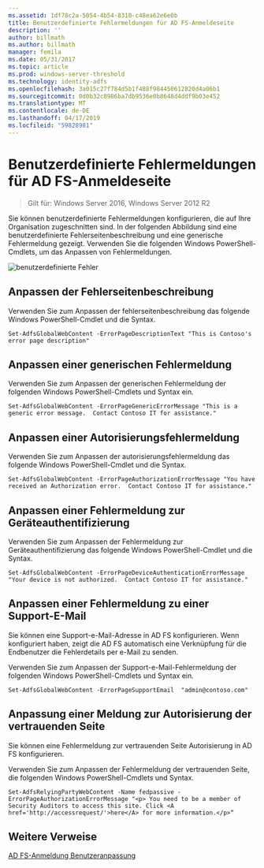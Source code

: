 ```yaml
---
ms.assetid: 1df78c2a-5054-4b54-8310-c48ea62e6e0b
title: Benutzerdefinierte Fehlermeldungen für AD FS-Anmeldeseite
description: ''
author: billmath
ms.author: billmath
manager: femila
ms.date: 05/31/2017
ms.topic: article
ms.prod: windows-server-threshold
ms.technology: identity-adfs
ms.openlocfilehash: 3a015c27f784d5b1f488f984450612820d4a06b1
ms.sourcegitcommit: 0d0b32c8986ba7db9536e0b8648d4ddf9b03e452
ms.translationtype: MT
ms.contentlocale: de-DE
ms.lasthandoff: 04/17/2019
ms.locfileid: "59828981"
---
```

# <a name="custom-error-messages-for-ad-fs-sign-in-page"></a>Benutzerdefinierte Fehlermeldungen für AD FS-Anmeldeseite  

>Gilt für: Windows Server 2016, Windows Server 2012 R2

Sie können benutzerdefinierte Fehlermeldungen konfigurieren, die auf Ihre Organisation zugeschnitten sind. In der folgenden Abbildung sind eine benutzerdefinierte Fehlerseitenbeschreibung und eine generische Fehlermeldung gezeigt. Verwenden Sie die folgenden Windows PowerShell-Cmdlets, um das Anpassen von Fehlermeldungen.  
  
![benutzerdefinierte Fehler](media/AD-FS-user-sign-in-customization/ADFS_Blue_Custom3.png)  
  
## <a name="customize-the-error-page-description"></a>Anpassen der Fehlerseitenbeschreibung  
Verwenden Sie zum Anpassen der fehlerseitenbeschreibung das folgende Windows PowerShell-Cmdlet und die Syntax.  
  

`Set-AdfsGlobalWebContent -ErrorPageDescriptionText "This is Contoso's error page description" ` 

  
## <a name="customize-a-generic-error-message"></a>Anpassen einer generischen Fehlermeldung  
Verwenden Sie zum Anpassen der generischen Fehlermeldung der folgenden Windows PowerShell-Cmdlets und Syntax ein.  
  
 
`Set-AdfsGlobalWebContent -ErrorPageGenericErrorMessage "This is a generic error message.  Contact Contoso IT for assistance." ` 

  
## <a name="customize-an-authorization-error-message"></a>Anpassen einer Autorisierungsfehlermeldung  
Verwenden Sie zum Anpassen der autorisierungsfehlermeldung das folgende Windows PowerShell-Cmdlet und die Syntax.  
  

    Set-AdfsGlobalWebContent -ErrorPageAuthorizationErrorMessage "You have received an Authorization error.  Contact Contoso IT for assistance."  

  
## <a name="customize-a-device-authentication-error-message"></a>Anpassen einer Fehlermeldung zur Geräteauthentifizierung  
Verwenden Sie zum Anpassen der Fehlermeldung zur Geräteauthentifizierung das folgende Windows PowerShell-Cmdlet und die Syntax.  
  
 
`Set-AdfsGlobalWebContent -ErrorPageDeviceAuthenticationErrorMessage "Your device is not authorized.  Contact Contoso IT for assistance."`  
 
  
## <a name="customize-a-support-email-error-message"></a>Anpassen einer Fehlermeldung zu einer Support-E-Mail  
Sie können eine Support-e-Mail-Adresse in AD FS konfigurieren. Wenn konfiguriert haben, zeigt die AD FS automatisch eine Verknüpfung für die Endbenutzer die Fehlerdetails per e-Mail zu senden.  
  
Verwenden Sie zum Anpassen der Support-e-Mail-Fehlermeldung der folgenden Windows PowerShell-Cmdlets und Syntax ein.  
  

    Set-AdfsGlobalWebContent -ErrorPageSupportEmail  "admin@contoso.com"  

  
## <a name="customize-a-relying-party-authorization-message"></a>Anpassung einer Meldung zur Autorisierung der vertrauenden Seite  
Sie können eine Fehlermeldung zur vertrauenden Seite Autorisierung in AD FS konfigurieren.  
  
Verwenden Sie zum Anpassen der Fehlermeldung der vertrauenden Seite, die folgenden Windows PowerShell-Cmdlets und Syntax.  

    Set-AdfsRelyingPartyWebContent -Name fedpassive -ErrorPageAuthorizationErrorMessage "<p> You need to be a member of Security Auditors to access this site. Click <A href='http://accessrequest/'>here</A> for more information.</p>“  


## <a name="additional-references"></a>Weitere Verweise 
[AD FS-Anmeldung Benutzeranpassung](AD-FS-user-sign-in-customization.md)    

